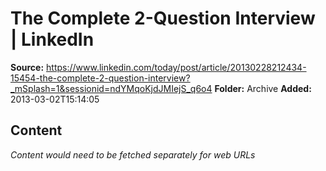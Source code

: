 # The Complete 2-Question Interview | LinkedIn

**Source:** https://www.linkedin.com/today/post/article/20130228212434-15454-the-complete-2-question-interview?_mSplash=1&sessionid=ndYMqoKjdJMIejS_q6o4
**Folder:** Archive
**Added:** 2013-03-02T15:14:05




## Content
*Content would need to be fetched separately for web URLs*
